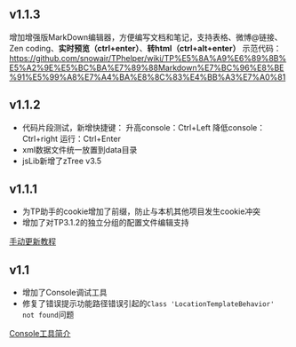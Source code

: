 ## v1.1.3

  增加增强版MarkDown编辑器，方便编写文档和笔记，支持表格、微博@链接、Zen coding、**实时预览（ctrl+enter）**、**转html（ctrl+alt+enter）**
  示范代码：<https://github.com/snowair/TPhelper/wiki/TP%E5%8A%A9%E6%89%8B%E5%A2%9E%E5%BC%BA%E7%89%88Markdown%E7%BC%96%E8%BE%91%E5%99%A8%E7%A4%BA%E8%8C%83%E4%BB%A3%E7%A0%81>

## v1.1.2

* 代码片段测试，新增快捷键：
  升高console：Ctrl+Left
  降低console：Ctrl+right
  运行：Ctrl+Enter
* xml数据文件统一放置到data目录
* jsLib新增了zTree v3.5

## v1.1.1

* 为TP助手的cookie增加了前缀，防止与本机其他项目发生cookie冲突
* 增加了对TP3.1.2的独立分组的配置文件编辑支持

[手动更新教程](https://github.com/snowair/TPhelper/wiki/手动升级指导-From-V1.1---TO--V1.1.1)

## v1.1

* 增加了Console调试工具
* 修复了错误提示功能路径错误引起的`Class 'LocationTemplateBehavior' not found`问题

[Console工具简介](https://github.com/snowair/TPhelper/wiki/Console%E5%B7%A5%E5%85%B7%E6%94%AF%E6%8C%81)